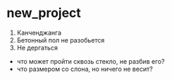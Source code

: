 # new_project
1) Канченджанга
2) Бетонный пол не разобьется
3) Не дергаться

- что может пройти сквозь стекло, не разбив его?
- что размером со слона, но ничего не весит?
